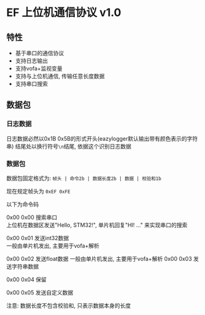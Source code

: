 # EF 上位机通信协议 v1.0

## 特性
- 基于串口的通信协议  
- 支持日志输出  
- 支持vofa+监视变量  
- 支持与上位机通信, 传输任意长度数据  
- 支持串口搜索  

## 数据包
### 日志数据
日志数据必然以0x1B 0x5B的形式开头(eazylogger默认输出带有颜色表示的字符串) 结尾处以换行符号`\n`结尾, 依据这个识别日志数据

### 数据包
数据包固定格式为: `帧头 | 命令2b | 数据长度2b | 数据 | 校验和1b`  

现在规定帧头为 `0xEF 0xFE`  

以下为命令码  

0x00 0x00 搜索串口  
上位机在数据区发送"Hello, STM32!", 单片机回复"HI! ..." 来实现串口的搜索

0x00 0x01 发送int32数据  
一般由单片机发出, 主要用于vofa+解析

0x00 0x02 发送float数据
一般由单片机发出, 主要用于vofa+解析
0x00 0x03 发送字符串数据

0x00 0x04 保留

0x00 0x05 发送自定义数据

注意: 数据长度不包含校验和, 只表示数据本身的长度
